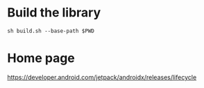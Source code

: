 # Build the library

```
sh build.sh --base-path $PWD
```

# Home page

https://developer.android.com/jetpack/androidx/releases/lifecycle